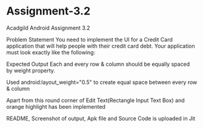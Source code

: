 # Assignment-3.2
Acadgild Android Assignment 3.2

Problem Statement You need to implement the UI for a Credit Card application that will
help people with their credit card debt. Your application must look exactly like
the following:

Expected Output Each and every row & column should be equally spaced by weight property.

Used android:layout_weight="0.5" to create equal space between every row & column

Apart from this round corner of Edit Text(Rectangle Input Text Box) and orange highlight has been implemented

README, Screenshot of output, Apk file and Source Code is uploaded in Jit
